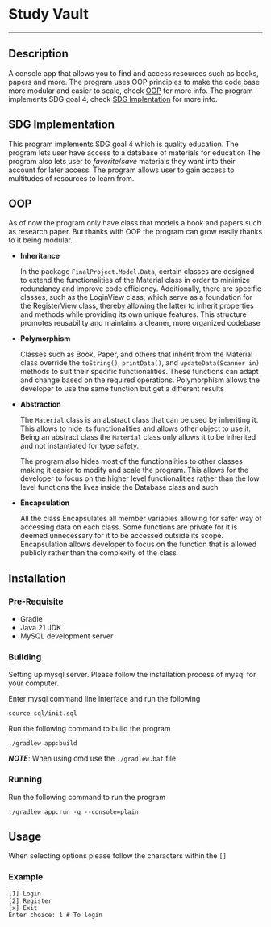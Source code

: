 # Study Vault

***

## Description

A console app that allows you to find and access resources such as books, papers and more.
The program uses OOP principles to make the code base more modular and easier to scale,
check [OOP](#oop) for more info.
The program implements SDG goal 4, check [SDG Implentation](#sdg-implementation) for more info.

## SDG Implementation

This program implements SDG goal 4 which is quality education.
The program lets user have access to a database of materials for education
The program also lets user to *favorite*/*save* materials they want into
their account for later access.
The program allows user to gain access to multitudes of resources to learn from.

## OOP

As of now the program only have class that models a book and papers such as research paper.
But thanks with OOP the program can grow easily thanks to it being modular.

- **Inheritance**

  In the package `FinalProject.Model.Data`, certain classes are designed to extend the functionalities of the Material
  class in order to minimize redundancy and improve code efficiency. Additionally, there are specific classes, such as the
  LoginView class, which serve as a foundation for the RegisterView class, thereby allowing the latter to inherit
  properties and methods while providing its own unique features. This structure promotes reusability and maintains a
  cleaner, more organized codebase

- **Polymorphism**

  Classes such as Book, Paper, and others that inherit from the Material class
  override the `toString()`, `printData()`, and `updateData(Scanner in)` methods 
  to suit their specific functionalities. These functions can adapt and change based on the required operations.
  Polymorphism allows the developer to use the same function but get a different results
 
- **Abstraction**

  The `Material` class is an abstract class that can be used by inheriting it.
  This allows to hide its functionalities and allows other object to use it.
  Being an abstract class the `Material` class only allows it to be inherited and not instantiated for type safety.
 
  The program also hides most of the functionalities to other classes making it easier to modify and scale the program.
  This allows for the developer to focus on the higher level functionalities rather than the low level functions the lives inside
  the Database class and such
- **Encapsulation**

  All the class Encapsulates all member variables allowing for safer way of accessing data on each class.
  Some functions are private for it is deemed unnecessary for it to be accessed outside its scope. Encapsulation allows
  developer to focus on the function that is allowed publicly rather than the complexity of the class

## Installation

### Pre-Requisite

- Gradle
- Java 21 JDK
- MySQL development server

### Building

Setting up mysql server. Please follow the installation process of mysql for your computer.

Enter mysql command line interface and run the following

```shell
source sql/init.sql
```

Run the following command to build the program

```shell
./gradlew app:build
```

**_NOTE_**: When using cmd use the `./gradlew.bat` file

### Running

Run the following command to run the program

```shell
./gradlew app:run -q --console=plain
```

## Usage

When selecting options please follow the characters within the `[]`

### Example

```
[1] Login
[2] Register
[x] Exit
Enter choice: 1 # To login
```
